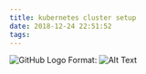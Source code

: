 ```yaml
---
title: kubernetes cluster setup
date: 2018-12-24 22:51:52
tags:
---
```

![GitHub Logo](/images/1.PNG)
Format: ![Alt Text](http://localhost:4000/images/1.PNG)